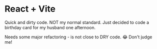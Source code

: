 # React + Vite

Quick and dirty code. NOT my normal standard. Just decided to code a birthday card for my husband one afternoon. 

Needs some major refactoring - is not close to DRY code. 😂 Don't judge me! 
